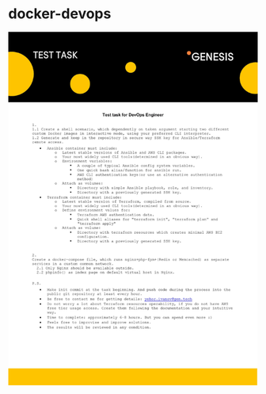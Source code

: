 # docker-devops
![alt text](https://github.com/falseroses/docker-devops/blob/master/Docs/task_image?raw=true)
